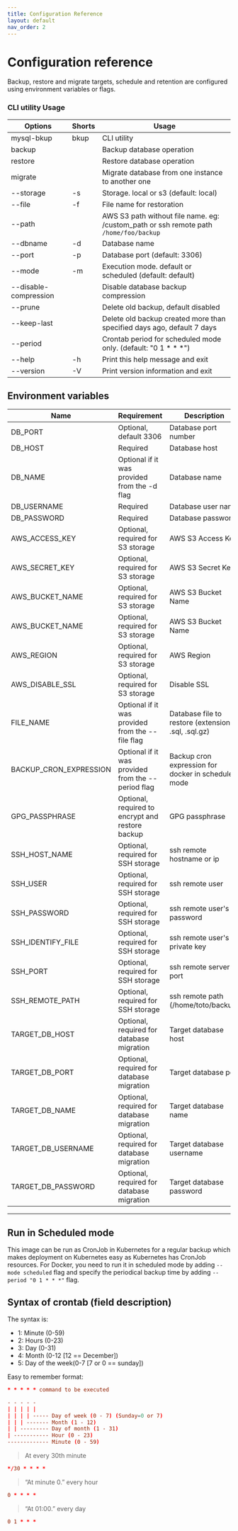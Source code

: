 ```yaml
---
title: Configuration Reference
layout: default
nav_order: 2
---
```


# Configuration reference

Backup, restore and migrate targets, schedule and retention are configured using environment variables or flags.





###  CLI utility Usage

| Options               | Shorts | Usage                                                                                  |
|-----------------------|--------|----------------------------------------------------------------------------------------|
| mysql-bkup            | bkup   | CLI utility                                                                            |
| backup                |        | Backup database operation                                                              |
| restore               |        | Restore database operation                                                             |
| migrate               |        | Migrate database from one instance to another one                                      |
| --storage             | -s     | Storage. local or s3 (default: local)                                                  |
| --file                | -f     | File name for restoration                                                              |
| --path                |        | AWS S3 path without file name. eg: /custom_path  or ssh remote path `/home/foo/backup` |
| --dbname              | -d     | Database name                                                                          |
| --port                | -p     | Database port (default: 3306)                                                          |
| --mode                | -m     | Execution mode. default or scheduled (default: default)                                |
| --disable-compression |        | Disable database backup compression                                                    |
| --prune               |        | Delete old backup, default disabled                                                    |
| --keep-last           |        | Delete old backup created more than specified days ago, default 7 days                 |
| --period              |        | Crontab period for scheduled mode only. (default: "0 1 * * *")                         |
| --help                | -h     | Print this help message and exit                                                       |
| --version             | -V     | Print version information and exit                                                     |

## Environment variables

| Name                   | Requirement                                        | Description                                          |
|------------------------|----------------------------------------------------|------------------------------------------------------|
| DB_PORT                | Optional, default 3306                             | Database port number                                 |
| DB_HOST                | Required                                           | Database host                                        |
| DB_NAME                | Optional if it was provided from the -d flag       | Database name                                        |
| DB_USERNAME            | Required                                           | Database user name                                   |
| DB_PASSWORD            | Required                                           | Database password                                    |
| AWS_ACCESS_KEY         | Optional, required for S3 storage                  | AWS S3 Access Key                                    |
| AWS_SECRET_KEY         | Optional, required for S3 storage                  | AWS S3 Secret Key                                    |
| AWS_BUCKET_NAME        | Optional, required for S3 storage                  | AWS S3 Bucket Name                                   |
| AWS_BUCKET_NAME        | Optional, required for S3 storage                  | AWS S3 Bucket Name                                   |
| AWS_REGION             | Optional, required for S3 storage                  | AWS Region                                           |
| AWS_DISABLE_SSL        | Optional, required for S3 storage                  | Disable SSL                                          |
| FILE_NAME              | Optional if it was provided from the --file flag   | Database file to restore (extensions: .sql, .sql.gz) |
| BACKUP_CRON_EXPRESSION | Optional if it was provided from the --period flag | Backup cron expression for docker in scheduled mode  |
| GPG_PASSPHRASE         | Optional, required to encrypt and restore backup   | GPG passphrase                                       |
| SSH_HOST_NAME          | Optional, required for SSH storage                 | ssh remote hostname or ip                            |
| SSH_USER               | Optional, required for SSH storage                 | ssh remote user                                      |
| SSH_PASSWORD           | Optional, required for SSH storage                 | ssh remote user's password                           |
| SSH_IDENTIFY_FILE      | Optional, required for SSH storage                 | ssh remote user's private key                        |
| SSH_PORT               | Optional, required for SSH storage                 | ssh remote server port                               |
| SSH_REMOTE_PATH        | Optional, required for SSH storage                 | ssh remote path (/home/toto/backup)                  |
| TARGET_DB_HOST         | Optional, required for database migration          | Target database host                                 |
| TARGET_DB_PORT         | Optional, required for database migration          | Target database port                                 |
| TARGET_DB_NAME         | Optional, required for database migration          | Target database name                                 |
| TARGET_DB_USERNAME     | Optional, required for database migration          | Target database username                             |
| TARGET_DB_PASSWORD     | Optional, required for database migration          | Target database password                             |

---
## Run in Scheduled mode

This image can be run as CronJob in Kubernetes for a regular backup which makes deployment on Kubernetes easy as Kubernetes has CronJob resources.
For Docker, you need to run it in scheduled mode by adding `--mode scheduled` flag and specify the periodical backup time by adding `--period "0 1 * * *"` flag.

## Syntax of crontab (field description)

The syntax is:

- 1: Minute (0-59)
- 2: Hours (0-23)
- 3: Day (0-31)
- 4: Month (0-12 [12 == December])
- 5: Day of the week(0-7 [7 or 0 == sunday])

Easy to remember format:

```conf
* * * * * command to be executed
```

```conf
- - - - -
| | | | |
| | | | ----- Day of week (0 - 7) (Sunday=0 or 7)
| | | ------- Month (1 - 12)
| | --------- Day of month (1 - 31)
| ----------- Hour (0 - 23)
------------- Minute (0 - 59)
```

> At every 30th minute

```conf
*/30 * * * *
```
> “At minute 0.” every hour
```conf
0 * * * *
```

> “At 01:00.” every day

```conf
0 1 * * *
```
